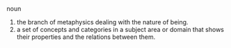 noun
1. the branch of metaphysics dealing with the nature of being.
2. a set of concepts and categories in a subject area or domain that shows their properties and the relations between them.